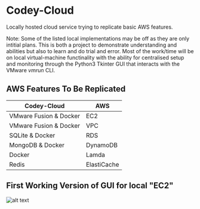 # Codey-Cloud
Locally hosted cloud service trying to replicate basic AWS features.

Note: Some of the listed local implementations may be off as they are only intitial plans. This is both a project to demonstrate understanding and abilities but also to learn and do trial and error. Most of the work/time will be on local virtual-machine functinality with the ability for centralised setup and monitoring through the Python3 Tkinter GUI that interacts with the VMware *vmrun* CLI.

## AWS Features To Be Replicated

|          Codey-Cloud          |             AWS             |
|-------------------------------|-----------------------------|
|    VMware Fusion & Docker     |             EC2             |
|    VMware Fusion & Docker     |             VPC             |
|    SQLite & Docker            |             RDS             |
|    MongoDB & Docker           |             DynamoDB        |
|    Docker                     |             Lamda           |
|    Redis                      |             ElastiCache     |

## First Working Version of GUI for local "EC2"

![alt text](https://github.com/cfeng44/Codey-Cloud/RM_images/version1.0.png?raw=true)
